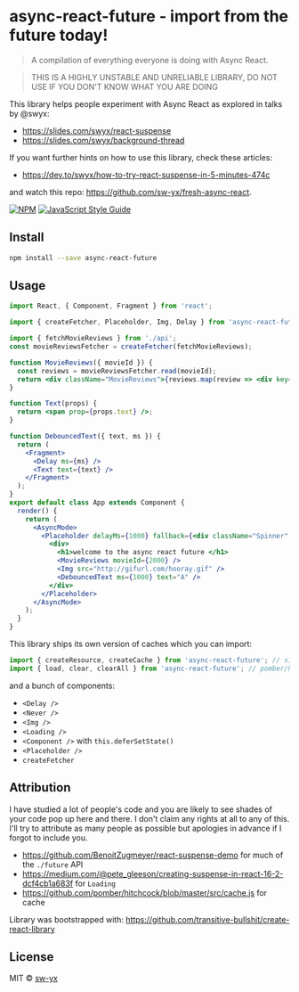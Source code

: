 # async-react-future - import from the future today!

> A compilation of everything everyone is doing with Async React.

> THIS IS A HIGHLY UNSTABLE AND UNRELIABLE LIBRARY, DO NOT USE IF YOU DON'T KNOW WHAT YOU ARE DOING

This library helps people experiment with Async React as explored in talks by @swyx:

* https://slides.com/swyx/react-suspense
* https://slides.com/swyx/background-thread

If you want further hints on how to use this library, check these articles:

* https://dev.to/swyx/how-to-try-react-suspense-in-5-minutes-474c

and watch this repo: https://github.com/sw-yx/fresh-async-react.

[![NPM](https://img.shields.io/npm/v/async-react-future.svg)](https://www.npmjs.com/package/async-react-future) [![JavaScript Style Guide](https://img.shields.io/badge/code_style-standard-brightgreen.svg)](https://standardjs.com)

## Install

```bash
npm install --save async-react-future
```

## Usage

```jsx
import React, { Component, Fragment } from 'react';

import { createFetcher, Placeholder, Img, Delay } from 'async-react-future';

import { fetchMovieReviews } from './api';
const movieReviewsFetcher = createFetcher(fetchMovieReviews);

function MovieReviews({ movieId }) {
  const reviews = movieReviewsFetcher.read(movieId);
  return <div className="MovieReviews">{reviews.map(review => <div key={review}>{review}</div>)}</div>;
}

function Text(props) {
  return <span prop={props.text} />;
}

function DebouncedText({ text, ms }) {
  return (
    <Fragment>
      <Delay ms={ms} />
      <Text text={text} />
    </Fragment>
  );
}
export default class App extends Component {
  render() {
    return (
      <AsyncMode>
        <Placeholder delayMs={1000} fallback={<div className="Spinner" />}>
          <div>
            <h1>welcome to the async react future </h1>
            <MovieReviews movieId={2000} />
            <Img src="http://gifurl.com/hooray.gif" />
            <DebouncedText ms={1000} text="A" />
          </div>
        </Placeholder>
      </AsyncMode>
    );
  }
}
```

This library ships its own version of caches which you can import:

```js
import { createResource, createCache } from 'async-react-future'; // simple-cache-provider
import { load, clear, clearAll } from 'async-react-future'; // pomber/hitchcock
```

and a bunch of components:

* `<Delay />`
* `<Never />`
* `<Img />`
* `<Loading />`
* `<Component />` with `this.deferSetState()`
* `<Placeholder />`
* `createFetcher`

## Attribution

I have studied a lot of people's code and you are likely to see shades of your code pop up here and there. I don't claim any rights at all to any of this. I'll try to attribute as many people as possible but apologies in advance if I forgot to include you.

* https://github.com/BenoitZugmeyer/react-suspense-demo for much of the `./future` API
* https://medium.com/@pete_gleeson/creating-suspense-in-react-16-2-dcf4cb1a683f for `Loading`
* https://github.com/pomber/hitchcock/blob/master/src/cache.js for cache

Library was bootstrapped with: https://github.com/transitive-bullshit/create-react-library

## License

MIT © [sw-yx](https://github.com/sw-yx)
